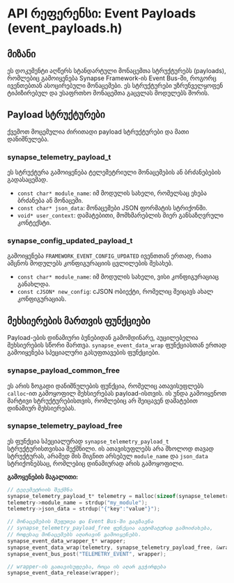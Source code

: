 # API რეფერენსი: Event Payloads (event_payloads.h)

## მიზანი

ეს დოკუმენტი აღწერს სტანდარტული მონაცემთა სტრუქტურებს (payloads), რომლებიც გამოიყენება Synapse Framework-ის Event Bus-ში, როგორც ივენთებთან ასოცირებული მონაცემები. ეს სტრუქტურები უზრუნველყოფენ ტიპიზირებულ და უსაფრთხო მონაცემთა გაცვლას მოდულებს შორის.

## Payload სტრუქტურები

ქვემოთ მოცემულია ძირითადი payload სტრუქტურები და მათი დანიშნულება.

### synapse_telemetry_payload_t

ეს სტრუქტურა გამოიყენება ტელემეტრიული მონაცემების ან ბრძანებების გადასაცემად.

- `const char* module_name`: იმ მოდულის სახელი, რომელსაც ეხება ბრძანება ან მონაცემი.
- `const char* json_data`: მონაცემები JSON ფორმატის სტრიქონში.
- `void* user_context`: დამატებითი, მომხმარებლის მიერ განსაზღვრული კონტექსტი.

### synapse_config_updated_payload_t

გამოიყენება `FRAMEWORK_EVENT_CONFIG_UPDATED` ივენთთან ერთად, რათა ამცნოს მოდულებს კონფიგურაციის ცვლილების შესახებ.

- `const char* module_name`: იმ მოდულის სახელი, ვისი კონფიგურაციაც განახლდა.
- `const cJSON* new_config`: cJSON ობიექტი, რომელიც შეიცავს ახალ კონფიგურაციას.

## მეხსიერების მართვის ფუნქციები

Payload-ების დინამიური ბუნებიდან გამომდინარე, აუცილებელია მეხსიერების სწორი მართვა. `synapse_event_data_wrap` ფუნქციასთან ერთად გამოიყენება სპეციალური გასუფთავების ფუნქციები.

### synapse_payload_common_free

ეს არის ზოგადი დანიშნულების ფუნქცია, რომელიც ათავისუფლებს `calloc`-ით გამოყოფილ მეხსიერებას payload-ისთვის. ის უნდა გამოიყენოთ მარტივი სტრუქტურებისთვის, რომლებიც არ შეიცავენ დამატებით დინამიურ მეხსიერებას.

### synapse_telemetry_payload_free

ეს ფუნქცია სპეციალურად `synapse_telemetry_payload_t` სტრუქტურისთვისაა შექმნილი. ის ათავისუფლებს არა მხოლოდ თავად სტრუქტურას, არამედ მის შიგნით არსებულ `module_name` და `json_data` სტრიქონებსაც, რომლებიც დინამიურად არის გამოყოფილი.

**გამოყენების მაგალითი:**

```c
// ტელემეტრიის შექმნა
synapse_telemetry_payload_t* telemetry = malloc(sizeof(synapse_telemetry_payload_t));
telemetry->module_name = strdup("my_module");
telemetry->json_data = strdup("{"key":"value"}");

// მონაცემების შეფუთვა და Event Bus-ში გაგზავნა
// synapse_telemetry_payload_free ფუნქცია ავტომატურად გამოიძახება,
// როდესაც მონაცემებს აღარავინ გამოიყენებს.
synapse_event_data_wrapper_t* wrapper;
synapse_event_data_wrap(telemetry, synapse_telemetry_payload_free, &wrapper);
synapse_event_bus_post("TELEMETRY_EVENT", wrapper);

// wrapper-ის გათავისუფლება, როცა ის აღარ გვჭირდება
synapse_event_data_release(wrapper);
```
